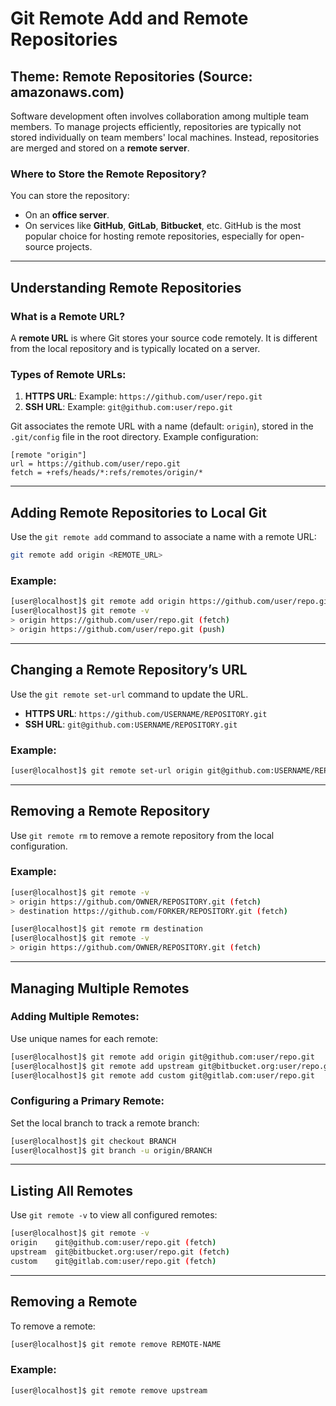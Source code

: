 
# Git Remote Add and Remote Repositories

## Theme: Remote Repositories (Source: amazonaws.com)

Software development often involves collaboration among multiple team members. To manage projects efficiently, repositories are typically not stored individually on team members' local machines. Instead, repositories are merged and stored on a **remote server**.

### Where to Store the Remote Repository?
You can store the repository:
- On an **office server**.
- On services like **GitHub**, **GitLab**, **Bitbucket**, etc. GitHub is the most popular choice for hosting remote repositories, especially for open-source projects.

---

## Understanding Remote Repositories

### What is a Remote URL?
A **remote URL** is where Git stores your source code remotely. It is different from the local repository and is typically located on a server.

### Types of Remote URLs:
1. **HTTPS URL**: Example: `https://github.com/user/repo.git`
2. **SSH URL**: Example: `git@github.com:user/repo.git`

Git associates the remote URL with a name (default: `origin`), stored in the `.git/config` file in the root directory. Example configuration:

```plaintext
[remote "origin"]
url = https://github.com/user/repo.git
fetch = +refs/heads/*:refs/remotes/origin/*
```

---

## Adding Remote Repositories to Local Git

Use the `git remote add` command to associate a name with a remote URL:

```bash
git remote add origin <REMOTE_URL>
```

### Example:
```bash
[user@localhost]$ git remote add origin https://github.com/user/repo.git
[user@localhost]$ git remote -v
> origin https://github.com/user/repo.git (fetch)
> origin https://github.com/user/repo.git (push)
```

---

## Changing a Remote Repository’s URL

Use the `git remote set-url` command to update the URL.

- **HTTPS URL**: `https://github.com/USERNAME/REPOSITORY.git`
- **SSH URL**: `git@github.com:USERNAME/REPOSITORY.git`

### Example:
```bash
[user@localhost]$ git remote set-url origin git@github.com:USERNAME/REPOSITORY.git
```

---

## Removing a Remote Repository

Use `git remote rm` to remove a remote repository from the local configuration. 

### Example:
```bash
[user@localhost]$ git remote -v
> origin https://github.com/OWNER/REPOSITORY.git (fetch)
> destination https://github.com/FORKER/REPOSITORY.git (fetch)

[user@localhost]$ git remote rm destination
[user@localhost]$ git remote -v
> origin https://github.com/OWNER/REPOSITORY.git (fetch)
```

---

## Managing Multiple Remotes

### Adding Multiple Remotes:
Use unique names for each remote:

```bash
[user@localhost]$ git remote add origin git@github.com:user/repo.git
[user@localhost]$ git remote add upstream git@bitbucket.org:user/repo.git
[user@localhost]$ git remote add custom git@gitlab.com:user/repo.git
```

### Configuring a Primary Remote:
Set the local branch to track a remote branch:
```bash
[user@localhost]$ git checkout BRANCH
[user@localhost]$ git branch -u origin/BRANCH
```

---

## Listing All Remotes

Use `git remote -v` to view all configured remotes:

```bash
[user@localhost]$ git remote -v
origin    git@github.com:user/repo.git (fetch)
upstream  git@bitbucket.org:user/repo.git (fetch)
custom    git@gitlab.com:user/repo.git (fetch)
```

---

## Removing a Remote

To remove a remote:
```bash
[user@localhost]$ git remote remove REMOTE-NAME
```

### Example:
```bash
[user@localhost]$ git remote remove upstream
```
